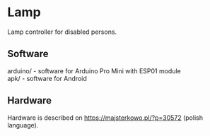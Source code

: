 # Lamp
Lamp controller for disabled persons.

## Software
arduino/ - software for Arduino Pro Mini with ESP01 module<br>
apk/ - software for Android

## Hardware
Hardware is described on https://majsterkowo.pl/?p=30572 (polish language).
